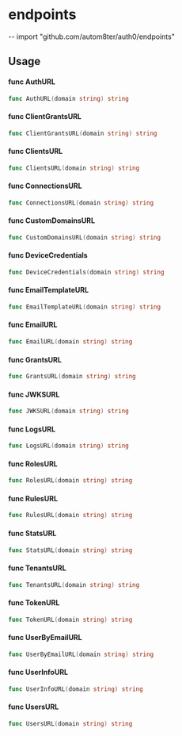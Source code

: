 # endpoints
--
    import "github.com/autom8ter/auth0/endpoints"


## Usage

#### func  AuthURL

```go
func AuthURL(domain string) string
```

#### func  ClientGrantsURL

```go
func ClientGrantsURL(domain string) string
```

#### func  ClientsURL

```go
func ClientsURL(domain string) string
```

#### func  ConnectionsURL

```go
func ConnectionsURL(domain string) string
```

#### func  CustomDomainsURL

```go
func CustomDomainsURL(domain string) string
```

#### func  DeviceCredentials

```go
func DeviceCredentials(domain string) string
```

#### func  EmailTemplateURL

```go
func EmailTemplateURL(domain string) string
```

#### func  EmailURL

```go
func EmailURL(domain string) string
```

#### func  GrantsURL

```go
func GrantsURL(domain string) string
```

#### func  JWKSURL

```go
func JWKSURL(domain string) string
```

#### func  LogsURL

```go
func LogsURL(domain string) string
```

#### func  RolesURL

```go
func RolesURL(domain string) string
```

#### func  RulesURL

```go
func RulesURL(domain string) string
```

#### func  StatsURL

```go
func StatsURL(domain string) string
```

#### func  TenantsURL

```go
func TenantsURL(domain string) string
```

#### func  TokenURL

```go
func TokenURL(domain string) string
```

#### func  UserByEmailURL

```go
func UserByEmailURL(domain string) string
```

#### func  UserInfoURL

```go
func UserInfoURL(domain string) string
```

#### func  UsersURL

```go
func UsersURL(domain string) string
```
